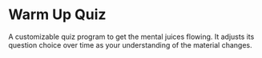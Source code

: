 # Warm Up Quiz
A customizable quiz program to get the mental juices flowing. It adjusts its question choice over time as your understanding of the material changes.
